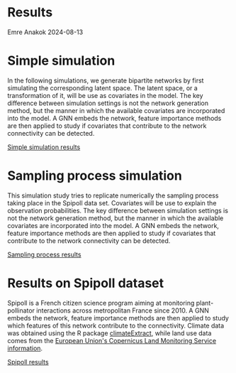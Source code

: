 Results
================
Emre Anakok
2024-08-13

# Simple simulation

In the following simulations, we generate bipartite networks by first
simulating the corresponding latent space. The latent space, or a
transformation of it, will be use as covariates in the model. The key
difference between simulation settings is not the network generation
method, but the manner in which the available covariates are
incorporated into the model. A GNN embeds the network, feature importance methods are then applied to study if covariates that contribute to the network connectivity can be detected. 

[Simple simulation results](https://AnakokEmre.github.io/graph_features_importance/simulation/results/Result.html)


# Sampling process simulation

 This simulation study tries to replicate numerically the sampling process taking place in the Spipoll data set. Covariates will be use to explain the observation probabilities. The key difference between simulation settings is not the network generation method, but the manner in which the available covariates are incorporated into the model. A GNN embeds the network, feature importance methods are then applied to study if covariates that contribute to the network connectivity can be detected. 
 
[Sampling process results](https://AnakokEmre.github.io/graph_features_importance/spipoll_simulation/results/Result.html)


# Results on Spipoll dataset

Spipoll is a French citizen science program aiming at monitoring plant-pollinator interactions across metropolitan France since 2010. A GNN embeds the network, feature importance methods are then applied to study which features of this network contribute to the connectivity. Climate data was obtained using the R package [climateExtract](https://retoschmucki.github.io/climateExtract/), while land use data comes from the [European Union's Copernicus Land Monitoring Service information](https://land.copernicus.eu/en/products/corine-land-cover/clc2018).
 
 
[Spipoll results](https://AnakokEmre.github.io/graph_features_importance/spipoll/result_models_1000m/Spipoll_results.html)
